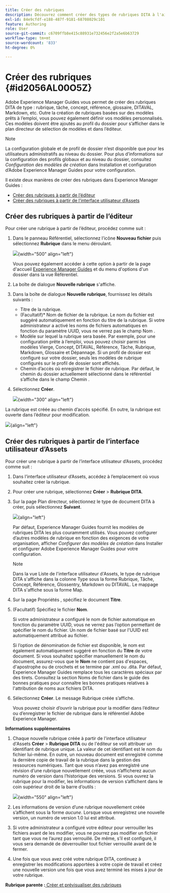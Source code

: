 ```yaml
---
title: Créer des rubriques
description: Découvrez comment créer des types de rubriques DITA à l'aide de modèles personnalisés dans Adobe Experience Manager Guides.
exl-id: 84e9cfdf-e188-487f-9181-68708029c101
feature: Authoring
role: User
source-git-commit: c6709ffb8e415c88931e732456e2f2a5e6b63729
workflow-type: tm+mt
source-wordcount: '833'
ht-degree: 0%

---
```


# Créer des rubriques {#id2056AL00O5Z}

Adobe Experience Manager Guides vous permet de créer des rubriques DITA de type : rubrique, tâche, concept, référence, glossaire, DITAVAL, Markdown, etc. Outre la création de rubriques basées sur des modèles prêts à l’emploi, vous pouvez également définir vos modèles personnalisés. Ces modèles doivent être ajoutés au profil du dossier pour s’afficher dans le plan directeur de sélection de modèles et dans l’éditeur.

>[!NOTE]
>
> La configuration globale et de profil de dossier n’est disponible que pour les utilisateurs administratifs au niveau du dossier. Pour plus d’informations sur la configuration des profils globaux et au niveau du dossier, consultez *Configuration des modèles de création* dans Installation et configuration d’Adobe Experience Manager Guides pour votre configuration.


Il existe deux manières de créer des rubriques dans Experience Manager Guides :

- [Créer des rubriques à partir de l’éditeur](#create-topics-from-the-editor)
- [Créer des rubriques à partir de l’interface utilisateur d’Assets](#create-topics-from-the-assets-ui)

## Créer des rubriques à partir de l’éditeur

Pour créer une rubrique à partir de l’éditeur, procédez comme suit :

1. Dans le panneau Référentiel, sélectionnez l’icône **Nouveau fichier** puis sélectionnez **Rubrique** dans le menu déroulant.

   ![](images/create-topic-option.png){width="500" align="left"}

   Vous pouvez également accéder à cette option à partir de la page d&#39;accueil [Experience Manager Guides](./intro-home-page.md) et du menu d&#39;options d&#39;un dossier dans la vue Référentiel.

2. La boîte de dialogue **Nouvelle rubrique** s&#39;affiche.

3. Dans la boîte de dialogue **Nouvelle rubrique**, fournissez les détails suivants :
   - Titre de la rubrique.
   - \(Facultatif\)* Nom de fichier de la rubrique. Le nom du fichier est suggéré automatiquement en fonction du titre de la rubrique. Si votre administrateur a activé les noms de fichiers automatiques en fonction du paramètre UUID, vous ne verrez pas le champ Nom .
   - Modèle sur lequel la rubrique sera basée. Par exemple, pour une configuration prête à l’emploi, vous pouvez choisir parmi les modèles Vierge, Concept, DITAVAL, Référence, Tâche, Rubrique, Markdown, Glossaire et Dépannage. Si un profil de dossier est configuré sur votre dossier, seuls les modèles de rubrique configurés sur le profil de dossier sont affichés.
   - Chemin d’accès où enregistrer le fichier de rubrique. Par défaut, le chemin du dossier actuellement sélectionné dans le référentiel s’affiche dans le champ Chemin .

4. Sélectionnez **Créer**.

   ![](images/create-topic-dialog-new.png){width="300" align="left"}

La rubrique est créée au chemin d’accès spécifié. En outre, la rubrique est ouverte dans l’éditeur pour modification.

![](images/new-topic-editor.png){align="left"}

## Créer des rubriques à partir de l’interface utilisateur d’Assets

Pour créer une rubrique à partir de l’interface utilisateur d’Assets, procédez comme suit :

1. Dans l’interface utilisateur d’Assets, accédez à l’emplacement où vous souhaitez créer la rubrique.

1. Pour créer une rubrique, sélectionnez **Créer** \> **Rubrique DITA**.

1. Sur la page Plan directeur, sélectionnez le type de document DITA à créer, puis sélectionnez **Suivant**.

   ![](images/create_dita_topic.png){align="left"}

   Par défaut, Experience Manager Guides fournit les modèles de rubriques DITA les plus couramment utilisés. Vous pouvez configurer d’autres modèles de rubrique en fonction des exigences de votre organisation, afficher *Configurer des modèles de création* dans Installer et configurer Adobe Experience Manager Guides pour votre configuration.

   >[!NOTE]
   >
   > Dans la vue Liste de l&#39;interface utilisateur d&#39;Assets, le type de rubrique DITA s&#39;affiche dans la colonne Type sous la forme Rubrique, Tâche, Concept, Référence, Glossentry, Markdown ou DITAVAL. Le mappage DITA s&#39;affiche sous la forme Map.

1. Sur la page Propriétés , spécifiez le document **Titre**.

1. \(Facultatif\) Spécifiez le fichier **Nom**.

   Si votre administrateur a configuré le nom de fichier automatique en fonction du paramètre UUID, vous ne verrez pas l’option permettant de spécifier le nom du fichier. Un nom de fichier basé sur l&#39;UUID est automatiquement attribué au fichier.

   Si l’option de dénomination de fichier est disponible, le nom est également automatiquement suggéré en fonction du **Titre** de votre document. Si vous souhaitez spécifier manuellement le nom du document, assurez-vous que le **Nom** ne contient pas d&#39;espaces, d&#39;apostrophe ou de crochets et se termine par .xml ou .dita. Par défaut, Experience Manager Guides remplace tous les caractères spéciaux par des tirets. Consultez la section Noms de fichier dans le guide des bonnes pratiques pour connaître les bonnes pratiques relatives à l&#39;attribution de noms aux fichiers DITA.

1. Sélectionnez **Créer**. Le message Rubrique créée s’affiche.

   Vous pouvez choisir d’ouvrir la rubrique pour la modifier dans l’éditeur ou d’enregistrer le fichier de rubrique dans le référentiel Adobe Experience Manager.

**Informations supplémentaires**

1. Chaque nouvelle rubrique créée à partir de l&#39;interface utilisateur d&#39;Assets **Créer** \> **Rubrique DITA** ou de l&#39;éditeur se voit attribuer un identifiant de rubrique unique. La valeur de cet identifiant est le nom du fichier lui-même. En outre, un nouveau document est enregistré comme la dernière copie de travail de la rubrique dans la gestion des ressources numériques. Tant que vous n’avez pas enregistré une révision d’une rubrique nouvellement créée, vous n’afficherez aucun numéro de version dans l’historique des versions. Si vous ouvrez la rubrique pour la modifier, les informations de version s’affichent dans le coin supérieur droit de la barre d’outils :

   ![](images/topic-version-none_cs.png){width="550" align="left"}

2. Les informations de version d’une rubrique nouvellement créée s’affichent sous la forme *aucune*. Lorsque vous enregistrez une nouvelle version, un numéro de version 1.0 lui est attribué.

3. Si votre administrateur a configuré votre éditeur pour verrouiller les fichiers avant de les modifier, vous ne pourrez pas modifier un fichier tant que vous ne l’aurez pas verrouillé. De même, s’il est configuré, il vous sera demandé de déverrouiller tout fichier verrouillé avant de le fermer.

4. Une fois que vous avez créé votre rubrique DITA, continuez à enregistrer les modifications apportées à votre copie de travail et créez une nouvelle version une fois que vous avez terminé les mises à jour de votre rubrique.

**Rubrique parente :**&#x200B;[ Créer et prévisualiser des rubriques](create-preview-topics.md)

